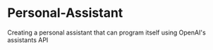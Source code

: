 # Personal-Assistant
Creating a personal assistant that can program itself using OpenAI's assistants API
